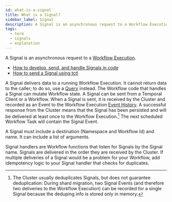 ```yaml
---
id: what-is-a-signal
title: What is a Signal?
sidebar_label: Signal
description: A Signal is an asynchronous request to a Workflow Execution.
tags:
  - term
  - signals
  - explanation
---
```


A Signal is an asynchronous request to a [Workflow Execution](/concepts/what-is-a-workflow-execution).

- [How to develop, send, and handle Signals in code](/application-development/features#signals)
- [How to send a Signal using tctl](/tctl/workflow/signal)

A Signal delivers data to a running Workflow Execution.
It cannot return data to the caller; to do so, use a [Query](#queries) instead.
The Workflow code that handles a Signal can mutate Workflow state.
A Signal can be sent from a Temporal Client or a Workflow.
When a Signal is sent, it is received by the Cluster and recorded as an Event to the Workflow Execution [Event History](#event-history).
A successful response from the Cluster means that the Signal has been persisted and will be delivered at least once to the Workflow Execution.[^1]
The next scheduled Workflow Task will contain the Signal Event.

A Signal must include a destination (Namespace and Workflow Id) and name.
It can include a list of arguments.

Signal handlers are Workflow functions that listen for Signals by the Signal name.
Signals are delivered in the order they are received by the Cluster.
If multiple deliveries of a Signal would be a problem for your Workflow, add idempotency logic to your Signal handler that checks for duplicates.

[^1]: The Cluster usually deduplicates Signals, but does not guarantee deduplication: During shard migration, two Signal Events (and therefore two deliveries to the Workflow Execution) can be recorded for a single Signal because the deduping info is stored only in memory.
